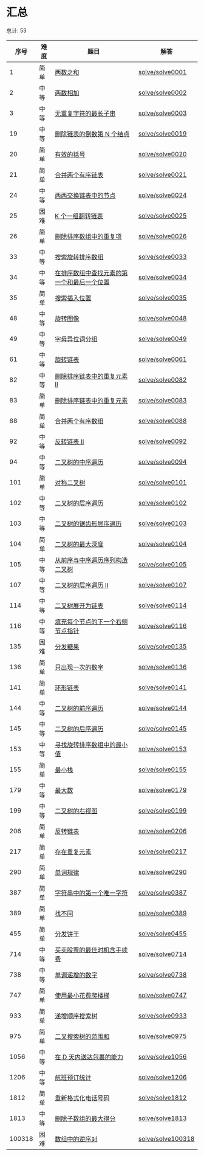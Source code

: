 # 汇总

<!--- table -->

总计: 53

| 序号   | 难度 | 题目                                                                                                                                    | 解答                                      |
| ------ | ---- | --------------------------------------------------------------------------------------------------------------------------------------- | ----------------------------------------- |
| 1      | 简单 | [两数之和](https://leetcode-cn.com/problems/two-sum/)                                                                                   | [solve/solve0001](../solve/solve0001)     |
| 2      | 中等 | [两数相加](https://leetcode-cn.com/problems/add-two-numbers/)                                                                           | [solve/solve0002](../solve/solve0002)     |
| 3      | 中等 | [无重复字符的最长子串](https://leetcode-cn.com/problems/longest-substring-without-repeating-characters/)                                | [solve/solve0003](../solve/solve0003)     |
| 19     | 中等 | [删除链表的倒数第 N 个结点](https://leetcode-cn.com/problems/remove-nth-node-from-end-of-list/)                                         | [solve/solve0019](../solve/solve0019)     |
| 20     | 简单 | [有效的括号](https://leetcode-cn.com/problems/valid-parentheses/)                                                                       | [solve/solve0020](../solve/solve0020)     |
| 21     | 简单 | [合并两个有序链表](https://leetcode-cn.com/problems/merge-two-sorted-lists/)                                                            | [solve/solve0021](../solve/solve0021)     |
| 24     | 中等 | [两两交换链表中的节点](https://leetcode-cn.com/problems/swap-nodes-in-pairs/)                                                           | [solve/solve0024](../solve/solve0024)     |
| 25     | 困难 | [K 个一组翻转链表](https://leetcode-cn.com/problems/reverse-nodes-in-k-group/)                                                          | [solve/solve0025](../solve/solve0025)     |
| 26     | 简单 | [删除排序数组中的重复项](https://leetcode-cn.com/problems/remove-duplicates-from-sorted-array/)                                         | [solve/solve0026](../solve/solve0026)     |
| 33     | 中等 | [搜索旋转排序数组](https://leetcode-cn.com/problems/search-in-rotated-sorted-array/)                                                    | [solve/solve0033](../solve/solve0033)     |
| 34     | 中等 | [在排序数组中查找元素的第一个和最后一个位置](https://leetcode-cn.com/problems/find-first-and-last-position-of-element-in-sorted-array/) | [solve/solve0034](../solve/solve0034)     |
| 35     | 简单 | [搜索插入位置](https://leetcode-cn.com/problems/search-insert-position/)                                                                | [solve/solve0035](../solve/solve0035)     |
| 48     | 中等 | [旋转图像](https://leetcode-cn.com/problems/rotate-image/)                                                                              | [solve/solve0048](../solve/solve0048)     |
| 49     | 中等 | [字母异位词分组](https://leetcode-cn.com/problems/group-anagrams/)                                                                      | [solve/solve0049](../solve/solve0049)     |
| 61     | 中等 | [旋转链表](https://leetcode-cn.com/problems/rotate-list/)                                                                               | [solve/solve0061](../solve/solve0061)     |
| 82     | 中等 | [删除排序链表中的重复元素 II](https://leetcode-cn.com/problems/remove-duplicates-from-sorted-list-ii/)                                  | [solve/solve0082](../solve/solve0082)     |
| 83     | 简单 | [删除排序链表中的重复元素](https://leetcode-cn.com/problems/remove-duplicates-from-sorted-list/)                                        | [solve/solve0083](../solve/solve0083)     |
| 88     | 简单 | [合并两个有序数组](https://leetcode-cn.com/problems/merge-sorted-array/)                                                                | [solve/solve0088](../solve/solve0088)     |
| 92     | 中等 | [反转链表 II](https://leetcode-cn.com/problems/reverse-linked-list-ii/)                                                                 | [solve/solve0092](../solve/solve0092)     |
| 94     | 中等 | [二叉树的中序遍历](https://leetcode-cn.com/problems/binary-tree-inorder-traversal/)                                                     | [solve/solve0094](../solve/solve0094)     |
| 101    | 简单 | [对称二叉树](https://leetcode-cn.com/problems/symmetric-tree/)                                                                          | [solve/solve0101](../solve/solve0101)     |
| 102    | 中等 | [二叉树的层序遍历](https://leetcode-cn.com/problems/binary-tree-level-order-traversal/)                                                 | [solve/solve0102](../solve/solve0102)     |
| 103    | 中等 | [二叉树的锯齿形层序遍历](https://leetcode-cn.com/problems/binary-tree-zigzag-level-order-traversal/)                                    | [solve/solve0103](../solve/solve0103)     |
| 104    | 简单 | [二叉树的最大深度](https://leetcode-cn.com/problems/maximum-depth-of-binary-tree/)                                                      | [solve/solve0104](../solve/solve0104)     |
| 105    | 中等 | [从前序与中序遍历序列构造二叉树](https://leetcode-cn.com/problems/construct-binary-tree-from-preorder-and-inorder-traversal/)           | [solve/solve0105](../solve/solve0105)     |
| 107    | 中等 | [二叉树的层序遍历 II](https://leetcode-cn.com/problems/binary-tree-level-order-traversal-ii/)                                           | [solve/solve0107](../solve/solve0107)     |
| 114    | 中等 | [二叉树展开为链表](https://leetcode-cn.com/problems/flatten-binary-tree-to-linked-list/)                                                | [solve/solve0114](../solve/solve0114)     |
| 116    | 中等 | [填充每个节点的下一个右侧节点指针](https://leetcode-cn.com/problems/populating-next-right-pointers-in-each-node/)                       | [solve/solve0116](../solve/solve0116)     |
| 135    | 困难 | [分发糖果](https://leetcode-cn.com/problems/candy/)                                                                                     | [solve/solve0135](../solve/solve0135)     |
| 136    | 简单 | [只出现一次的数字](https://leetcode-cn.com/problems/single-number/)                                                                     | [solve/solve0136](../solve/solve0136)     |
| 141    | 简单 | [环形链表](https://leetcode-cn.com/problems/linked-list-cycle/)                                                                         | [solve/solve0141](../solve/solve0141)     |
| 144    | 中等 | [二叉树的前序遍历](https://leetcode-cn.com/problems/binary-tree-preorder-traversal/)                                                    | [solve/solve0144](../solve/solve0144)     |
| 145    | 中等 | [二叉树的后序遍历](https://leetcode-cn.com/problems/binary-tree-postorder-traversal/)                                                   | [solve/solve0145](../solve/solve0145)     |
| 153    | 中等 | [寻找旋转排序数组中的最小值](https://leetcode-cn.com/problems/find-minimum-in-rotated-sorted-array/)                                    | [solve/solve0153](../solve/solve0153)     |
| 155    | 简单 | [最小栈](https://leetcode-cn.com/problems/min-stack/)                                                                                   | [solve/solve0155](../solve/solve0155)     |
| 179    | 中等 | [最大数](https://leetcode-cn.com/problems/largest-number/)                                                                              | [solve/solve0179](../solve/solve0179)     |
| 199    | 中等 | [二叉树的右视图](https://leetcode-cn.com/problems/binary-tree-right-side-view/)                                                         | [solve/solve0199](../solve/solve0199)     |
| 206    | 简单 | [反转链表](https://leetcode-cn.com/problems/reverse-linked-list/)                                                                       | [solve/solve0206](../solve/solve0206)     |
| 217    | 简单 | [存在重复元素](https://leetcode-cn.com/problems/contains-duplicate/)                                                                    | [solve/solve0217](../solve/solve0217)     |
| 290    | 简单 | [单词规律](https://leetcode-cn.com/problems/word-pattern/)                                                                              | [solve/solve0290](../solve/solve0290)     |
| 387    | 简单 | [字符串中的第一个唯一字符](https://leetcode-cn.com/problems/first-unique-character-in-a-string/)                                        | [solve/solve0387](../solve/solve0387)     |
| 389    | 简单 | [找不同](https://leetcode-cn.com/problems/find-the-difference/)                                                                         | [solve/solve0389](../solve/solve0389)     |
| 455    | 简单 | [分发饼干](https://leetcode-cn.com/problems/assign-cookies/)                                                                            | [solve/solve0455](../solve/solve0455)     |
| 714    | 中等 | [买卖股票的最佳时机含手续费](https://leetcode-cn.com/problems/best-time-to-buy-and-sell-stock-with-transaction-fee/)                    | [solve/solve0714](../solve/solve0714)     |
| 738    | 中等 | [单调递增的数字](https://leetcode-cn.com/problems/monotone-increasing-digits/)                                                          | [solve/solve0738](../solve/solve0738)     |
| 747    | 简单 | [使用最小花费爬楼梯](https://leetcode-cn.com/problems/min-cost-climbing-stairs/)                                                        | [solve/solve0747](../solve/solve0747)     |
| 933    | 简单 | [递增顺序搜索树](https://leetcode-cn.com/problems/increasing-order-search-tree/)                                                        | [solve/solve0933](../solve/solve0933)     |
| 975    | 简单 | [二叉搜索树的范围和](https://leetcode-cn.com/problems/range-sum-of-bst/)                                                                | [solve/solve0975](../solve/solve0975)     |
| 1056   | 中等 | [在 D 天内送达包裹的能力](https://leetcode-cn.com/problems/capacity-to-ship-packages-within-d-days/)                                    | [solve/solve1056](../solve/solve1056)     |
| 1206   | 中等 | [航班预订统计](https://leetcode-cn.com/problems/corporate-flight-bookings/)                                                             | [solve/solve1206](../solve/solve1206)     |
| 1812   | 简单 | [重新格式化电话号码](https://leetcode-cn.com/problems/reformat-phone-number/)                                                           | [solve/solve1812](../solve/solve1812)     |
| 1813   | 中等 | [删除子数组的最大得分](https://leetcode-cn.com/problems/maximum-erasure-value/)                                                         | [solve/solve1813](../solve/solve1813)     |
| 100318 | 困难 | [数组中的逆序对](https://leetcode-cn.com/problems/shu-zu-zhong-de-ni-xu-dui-lcof/)                                                      | [solve/solve100318](../solve/solve100318) |
